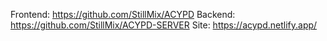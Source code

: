 Frontend: https://github.com/StillMix/ACYPD
Backend: https://github.com/StillMix/ACYPD-SERVER
Site: https://acypd.netlify.app/
